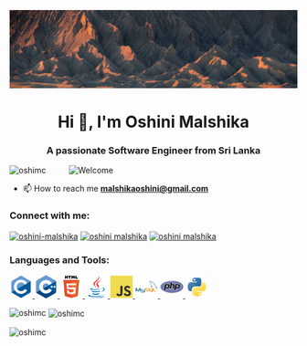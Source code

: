 ![logo](https://github.com/OshiMC/OshiMC/blob/main/intricate-explorer-t11SFyhfjkk-unsplash%20(1).jpg)
<h1 align="center">Hi 👋, I'm Oshini Malshika</h1>
<h3 align="center">A passionate Software Engineer from Sri Lanka</h3>

<img align="right" alt="Welcome" width="400" src="https://upload.wikimedia.org/wikipedia/commons/9/99/Welcome-31.gif">

<p align="left"> <img src="https://komarev.com/ghpvc/?username=oshimc&label=Profile%20views&color=0e75b6&style=flat" alt="oshimc" /> </p>

- 📫 How to reach me **malshikaoshini@gmail.com**

<h3 align="left">Connect with me:</h3>
<p align="left">
<a href="https://linkedin.com/in/oshini-malshika" target="blank"><img align="center" src="https://raw.githubusercontent.com/rahuldkjain/github-profile-readme-generator/master/src/images/icons/Social/linked-in-alt.svg" alt="oshini-malshika" height="30" width="40" /></a>
<a href="https://fb.com/oshini malshika" target="blank"><img align="center" src="https://raw.githubusercontent.com/rahuldkjain/github-profile-readme-generator/master/src/images/icons/Social/facebook.svg" alt="oshini malshika" height="30" width="40" /></a>
<a href="https://instagram.com/oshini malshika" target="blank"><img align="center" src="https://raw.githubusercontent.com/rahuldkjain/github-profile-readme-generator/master/src/images/icons/Social/instagram.svg" alt="oshini malshika" height="30" width="40" /></a>
</p>

<h3 align="left">Languages and Tools:</h3>
<p align="left"> <a href="https://www.cprogramming.com/" target="_blank" rel="noreferrer"> <img src="https://raw.githubusercontent.com/devicons/devicon/master/icons/c/c-original.svg" alt="c" width="40" height="40"/> </a> <a href="https://www.w3schools.com/cpp/" target="_blank" rel="noreferrer"> <img src="https://raw.githubusercontent.com/devicons/devicon/master/icons/cplusplus/cplusplus-original.svg" alt="cplusplus" width="40" height="40"/> </a> <a href="https://www.w3.org/html/" target="_blank" rel="noreferrer"> <img src="https://raw.githubusercontent.com/devicons/devicon/master/icons/html5/html5-original-wordmark.svg" alt="html5" width="40" height="40"/> </a> <a href="https://www.java.com" target="_blank" rel="noreferrer"> <img src="https://raw.githubusercontent.com/devicons/devicon/master/icons/java/java-original.svg" alt="java" width="40" height="40"/> </a> <a href="https://developer.mozilla.org/en-US/docs/Web/JavaScript" target="_blank" rel="noreferrer"> <img src="https://raw.githubusercontent.com/devicons/devicon/master/icons/javascript/javascript-original.svg" alt="javascript" width="40" height="40"/> </a> <a href="https://www.mysql.com/" target="_blank" rel="noreferrer"> <img src="https://raw.githubusercontent.com/devicons/devicon/master/icons/mysql/mysql-original-wordmark.svg" alt="mysql" width="40" height="40"/> </a> <a href="https://www.php.net" target="_blank" rel="noreferrer"> <img src="https://raw.githubusercontent.com/devicons/devicon/master/icons/php/php-original.svg" alt="php" width="40" height="40"/> </a> <a href="https://www.python.org" target="_blank" rel="noreferrer"> <img src="https://raw.githubusercontent.com/devicons/devicon/master/icons/python/python-original.svg" alt="python" width="40" height="40"/> </a> </p>

<p><img align="left" src="https://github-readme-stats.vercel.app/api/top-langs?username=oshimc&show_icons=true&locale=en&layout=compact" alt="oshimc" /></p>

<p>&nbsp;<img align="center" src="https://github-readme-stats.vercel.app/api?username=oshimc&show_icons=true&locale=en" alt="oshimc" /></p>

<p><img align="center" src="https://github-readme-streak-stats.herokuapp.com/?user=oshimc&" alt="oshimc" /></p>
